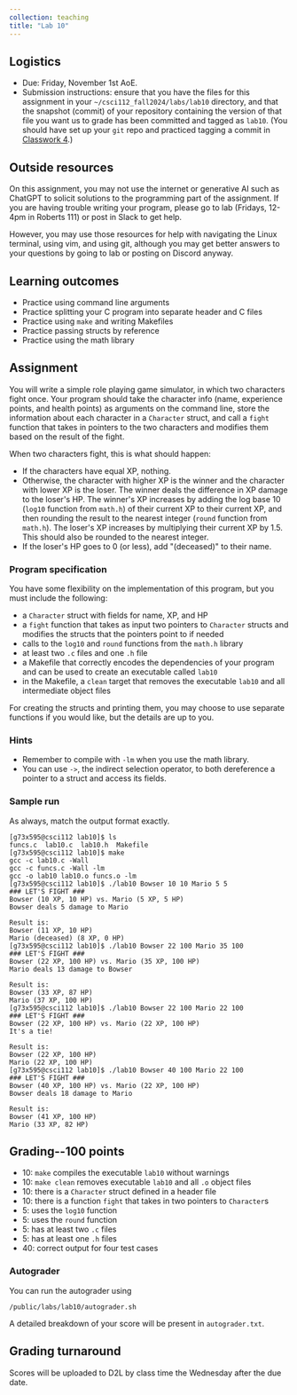 ```yaml
---
collection: teaching
title: "Lab 10"
---
```


## Logistics
* Due: Friday, November 1st AoE.
* Submission instructions: ensure that you have the files for this assignment in your `~/csci112_fall2024/labs/lab10`
	directory, and that the snapshot (commit) of your repository containing the version of that file you want us to grade has been committed and
	tagged as `lab10`. (You should have set up your `git` repo and practiced tagging a commit in [Classwork 4](https://fangtian-zhong.github.io/teaching/csci112-fall-2024/classwork/classwork4/).)

## Outside resources

On this assignment, you may not use the internet or generative AI such as
ChatGPT to solicit solutions to the programming part of the assignment. If you
are having trouble writing your program, please go to lab (Fridays, 12-4pm in
Roberts 111) or post in Slack to
get help.

However, you may use those resources for help with navigating the Linux
terminal, using vim, and using git, although you may get better answers to your
questions by going to lab or posting on Discord anyway.

## Learning outcomes
* Practice using command line arguments
* Practice splitting your C program into separate header and C files
* Practice using `make` and writing Makefiles
* Practice passing structs by reference
* Practice using the math library

## Assignment

You will write a simple role playing game simulator, in which two characters
fight once. Your program should take the character info (name, experience
points, and health points) as arguments on the command line, store the
information about each character in a `Character` struct, and call a `fight`
function that takes in pointers to the two characters and modifies them based
on the result of the fight.

When two characters fight, this is what should happen:
* If the characters have equal XP, nothing.
* Otherwise, the character with higher XP is the winner and the character with
	lower XP is the loser. The winner deals the difference in XP damage to the
	loser's HP. The winner's XP increases by adding the log base 10 (`log10`
	function from `math.h`) of their current XP to their current XP, and then
	rounding the result to the nearest integer (`round` function from
	`math.h`).
	The loser's XP increases by multiplying their current XP by 1.5. This
	should also be rounded to the nearest integer.
* If the loser's HP goes to 0 (or less), add "(deceased)" to their name.

### Program specification

You have some flexibility on the implementation of this program, but you must
include the following:
* a `Character` struct with fields for name, XP, and HP
* a `fight` function that takes as input two pointers to `Character` structs
	and modifies the structs that the pointers point to if needed
* calls to the `log10` and `round`  functions from the `math.h` library
* at least two `.c` files and one `.h` file
* a Makefile that correctly encodes the dependencies of your program and can be
	used to create an executable called `lab10`
* in the Makefile, a `clean` target that removes the executable `lab10` and all
	intermediate object files

For creating the structs and printing them, you may choose to use separate
functions if you would like, but the details are up to you.

### Hints

* Remember to compile with `-lm` when you use the math library.
* You can use `->`, the indirect selection operator, to both dereference a
	pointer to a struct and access its fields.

### Sample run

As always, match the output format exactly.

```
[g73x595@csci112 lab10]$ ls
funcs.c  lab10.c  lab10.h  Makefile
[g73x595@csci112 lab10]$ make
gcc -c lab10.c -Wall
gcc -c funcs.c -Wall -lm
gcc -o lab10 lab10.o funcs.o -lm
[g73x595@csci112 lab10]$ ./lab10 Bowser 10 10 Mario 5 5
### LET'S FIGHT ###
Bowser (10 XP, 10 HP) vs. Mario (5 XP, 5 HP)
Bowser deals 5 damage to Mario

Result is:
Bowser (11 XP, 10 HP)
Mario (deceased) (8 XP, 0 HP)
[g73x595@csci112 lab10]$ ./lab10 Bowser 22 100 Mario 35 100
### LET'S FIGHT ###
Bowser (22 XP, 100 HP) vs. Mario (35 XP, 100 HP)
Mario deals 13 damage to Bowser

Result is:
Bowser (33 XP, 87 HP)
Mario (37 XP, 100 HP)
[g73x595@csci112 lab10]$ ./lab10 Bowser 22 100 Mario 22 100
### LET'S FIGHT ###
Bowser (22 XP, 100 HP) vs. Mario (22 XP, 100 HP)
It's a tie!

Result is:
Bowser (22 XP, 100 HP)
Mario (22 XP, 100 HP)
[g73x595@csci112 lab10]$ ./lab10 Bowser 40 100 Mario 22 100
### LET'S FIGHT ###
Bowser (40 XP, 100 HP) vs. Mario (22 XP, 100 HP)
Bowser deals 18 damage to Mario

Result is:
Bowser (41 XP, 100 HP)
Mario (33 XP, 82 HP)
```
## Grading--100 points

* 10: `make` compiles the executable `lab10` without warnings
* 10: `make clean` removes executable `lab10` and all `.o` object files
* 10: there is a `Character` struct defined in a header file
* 10: there is a function `fight` that takes in two pointers to `Character`s
* 5: uses the `log10` function
* 5: uses the `round` function
* 5: has at least two `.c` files
* 5: has at least one `.h` files
* 40: correct output for four test cases

### Autograder

You can run the autograder using

```
/public/labs/lab10/autograder.sh
```

A detailed breakdown of your score will be present in `autograder.txt`.

## Grading turnaround
Scores will be uploaded to D2L by class time the Wednesday after the due date.
